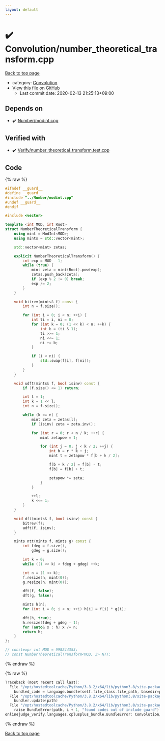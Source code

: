 ```yaml
---
layout: default
---
```


<!-- mathjax config similar to math.stackexchange -->
<script type="text/javascript" async
  src="https://cdnjs.cloudflare.com/ajax/libs/mathjax/2.7.5/MathJax.js?config=TeX-MML-AM_CHTML">
</script>
<script type="text/x-mathjax-config">
  MathJax.Hub.Config({
    TeX: { equationNumbers: { autoNumber: "AMS" }},
    tex2jax: {
      inlineMath: [ ['$','$'] ],
      processEscapes: true
    },
    "HTML-CSS": { matchFontHeight: false },
    displayAlign: "left",
    displayIndent: "2em"
  });
</script>

<script type="text/javascript" src="https://cdnjs.cloudflare.com/ajax/libs/jquery/3.4.1/jquery.min.js"></script>
<script src="https://cdn.jsdelivr.net/npm/jquery-balloon-js@1.1.2/jquery.balloon.min.js" integrity="sha256-ZEYs9VrgAeNuPvs15E39OsyOJaIkXEEt10fzxJ20+2I=" crossorigin="anonymous"></script>
<script type="text/javascript" src="../../assets/js/copy-button.js"></script>
<link rel="stylesheet" href="../../assets/css/copy-button.css" />


# :heavy_check_mark: Convolution/number_theoretical_transform.cpp

<a href="../../index.html">Back to top page</a>

* category: <a href="../../index.html#fa0f0ae43fdca46d1d68255409ec0b89">Convolution</a>
* <a href="{{ site.github.repository_url }}/blob/master/Convolution/number_theoretical_transform.cpp">View this file on GitHub</a>
    - Last commit date: 2020-02-13 21:25:13+09:00




## Depends on

* :heavy_check_mark: <a href="../Number/modint.cpp.html">Number/modint.cpp</a>


## Verified with

* :heavy_check_mark: <a href="../../verify/Verify/number_theoretical_transform.test.cpp.html">Verify/number_theoretical_transform.test.cpp</a>


## Code

<a id="unbundled"></a>
{% raw %}
```cpp
#ifndef __guard__
#define __guard__
#include "../Number/modint.cpp"
#undef __guard__
#endif

#include <vector>

template <int MOD, int Root>
struct NumberTheoreticalTransform {
    using mint = ModInt<MOD>;
    using mints = std::vector<mint>;

    std::vector<mint> zetas;

    explicit NumberTheoreticalTransform() {
        int exp = MOD - 1;
        while (true) {
            mint zeta = mint(Root).pow(exp);
            zetas.push_back(zeta);
            if (exp % 2 != 0) break;
            exp /= 2;
        }
    }

    void bitrev(mints& f) const {
        int n = f.size();

        for (int i = 0; i < n; ++i) {
            int ti = i, ni = 0;
            for (int k = 0; (1 << k) < n; ++k) {
                int b = (ti & 1);
                ti >>= 1;
                ni <<= 1;
                ni += b;
            }

            if (i < ni) {
                std::swap(f[i], f[ni]);
            }
        }
    }

    void udft(mints& f, bool isinv) const {
        if (f.size() <= 1) return;

        int l = 1;
        int k = 1 << l;
        int n = f.size();

        while (k <= n) {
            mint zeta = zetas[l];
            if (isinv) zeta = zeta.inv();

            for (int r = 0; r < n / k; ++r) {
                mint zetapow = 1;

                for (int j = 0; j < k / 2; ++j) {
                    int b = r * k + j;
                    mint t = zetapow * f[b + k / 2];

                    f[b + k / 2] = f[b] - t;
                    f[b] = f[b] + t;

                    zetapow *= zeta;
                }
            }

            ++l;
            k <<= 1;
        }
    }

    void dft(mints& f, bool isinv) const {
        bitrev(f);
        udft(f, isinv);
    }

    mints ntt(mints f, mints g) const {
        int fdeg = f.size(),
            gdeg = g.size();

        int k = 0;
        while ((1 << k) < fdeg + gdeg) ++k;

        int n = (1 << k);
        f.resize(n, mint(0));
        g.resize(n, mint(0));

        dft(f, false);
        dft(g, false);

        mints h(n);
        for (int i = 0; i < n; ++i) h[i] = f[i] * g[i];

        dft(h, true);
        h.resize(fdeg + gdeg - 1);
        for (auto& x : h) x /= n;
        return h;
    }
};

// constexpr int MOD = 998244353;
// const NumberTheoreticalTransform<MOD, 3> NTT;

```
{% endraw %}

<a id="bundled"></a>
{% raw %}
```cpp
Traceback (most recent call last):
  File "/opt/hostedtoolcache/Python/3.8.2/x64/lib/python3.8/site-packages/onlinejudge_verify/docs.py", line 340, in write_contents
    bundled_code = language.bundle(self.file_class.file_path, basedir=pathlib.Path.cwd())
  File "/opt/hostedtoolcache/Python/3.8.2/x64/lib/python3.8/site-packages/onlinejudge_verify/languages/cplusplus.py", line 170, in bundle
    bundler.update(path)
  File "/opt/hostedtoolcache/Python/3.8.2/x64/lib/python3.8/site-packages/onlinejudge_verify/languages/cplusplus_bundle.py", line 257, in update
    raise BundleError(path, i + 1, "found codes out of include guard")
onlinejudge_verify.languages.cplusplus_bundle.BundleError: Convolution/number_theoretical_transform.cpp: line 6: found codes out of include guard

```
{% endraw %}

<a href="../../index.html">Back to top page</a>

